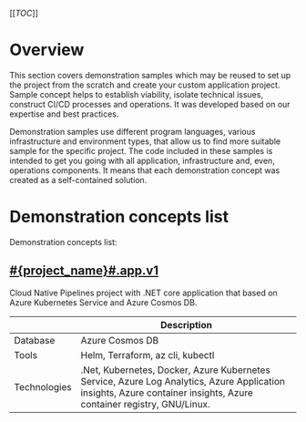 [[_TOC_]]

# Overview

This section covers demonstration samples which may be reused to set up the project from the scratch and create your custom application project. Sample concept helps to establish viability, isolate technical issues, construct CI/CD processes and operations. It was developed based on our expertise and best practices.

Demonstration samples use different program languages, various infrastructure and environment types, that allow us to find more suitable sample for the specific project. The code included in these samples is intended to get you going with all application, infrastructure and, even, operations components. It means that each demonstration concept was created as a self-contained solution.

# Demonstration concepts list

Demonstration concepts list:

## [#{project_name}#.app.v1](./Demonstration-concepts/#{project_name}#.app.v1)

Cloud Native Pipelines project with .NET core application that based on Azure Kubernetes Service and Azure Cosmos DB.
<table>
<thead>
  <tr>
    <th></th>
    <th>Description</th>
  </tr>
</thead>
<tbody>
  <tr>
    <td>Database</td>
    <td>Azure Cosmos DB</td>
  </tr>
  <tr>
    <td>Tools</td>
    <td>Helm, Terraform, az cli, kubectl</td>
  </tr>
  <tr>
    <td>Technologies</td>
    <td>.Net, Kubernetes, Docker, Azure Kubernetes Service, Azure Log Analytics, Azure Application insights, Azure container insights, Azure container registry, GNU/Linux.
</td>
  </tr>
</tbody>
</table>